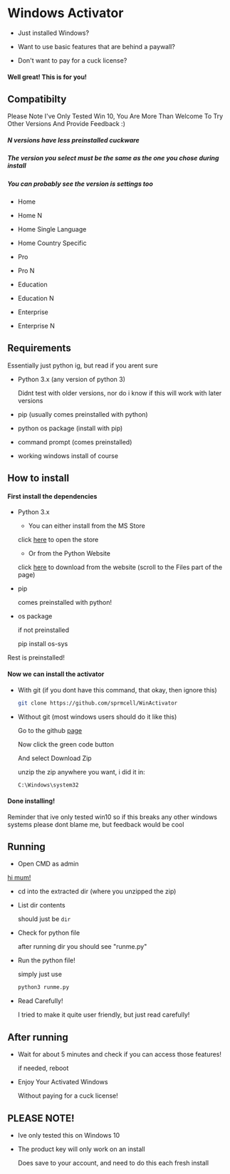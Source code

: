 # Windows Activator

- Just installed Windows?

- Want to use basic features that are behind a paywall?

- Don't want to pay for a cuck license?

#### Well great! This is for you!

## Compatibilty

Please Note I've Only Tested Win 10, You Are More Than Welcome To Try Other Versions And Provide Feedback :)

##### N versions have less preinstalled cuckware
##### The version you select must be the same as the one you chose during install
##### You can probably see the version is settings too

- Home

- Home N

- Home Single Language

- Home Country Specific 

- Pro

- Pro N 

- Education 

- Education N 

- Enterprise 

- Enterprise N

## Requirements

Essentially just python ig, but read if you arent sure

- Python 3.x (any version of python 3)
  
  Didnt test with older versions, nor do i know if this will work with later versions

- pip (usually comes preinstalled with python)

- python os package (install with pip)

- command prompt (comes preinstalled)

- working windows install of course


## How to install

#### First install the dependencies

- Python 3.x

  - You can either install from the MS Store

   click [here](https://apps.microsoft.com/store/detail/python-310/9PJPW5LDXLZ5) to open the store


  - Or from the Python Website

   click [here](https://www.python.org/downloads/release/python-3100/) to download from the website (scroll to the Files part of the page)


- pip

  comes preinstalled with python! 


- os package

  if not preinstalled


  pip install os-sys


Rest is preinstalled!

#### Now we can install the activator

- With git (if you dont have this command, that okay, then ignore this)

  ```sh
  git clone https://github.com/sprmcell/WinActivator
  ```

- Without git (most windows users should do it like this)

  Go to the github [page](https://github.com/sprmcell/WinActivator)

  Now click the green code button

  And select Download Zip

  unzip the zip anywhere you want, i did it in:

  ```bat
  C:\Windows\system32
  ```

#### Done installing!

Reminder that ive only tested win10 so if this breaks any other windows systems please dont blame me, but feedback would be cool

## Running 
  
- Open CMD as admin

[hi mum!](https://www.wikihow.com/images/6/68/Run-Command-Prompt-As-an-Administrator-on-Windows-Step-4.jpg)


- cd into the extracted dir (where you unzipped the zip)

- List dir contents
    
    should just be `dir`

- Check for python file

    after running dir you should see "runme.py"

- Run the python file! 

  simply just use 

  ```sh
  python3 runme.py
  ```

- Read Carefully! 

    I tried to make it quite user friendly, but just read carefully!


## After running

- Wait for about 5 minutes and check if you can access those features!

    if needed, reboot

- Enjoy Your Activated Windows 

    Without paying for a cuck license! 





## PLEASE NOTE!

- Ive only tested this on Windows 10

- The product key will only work on an install

    Does save to your account, and need to do this each fresh install

